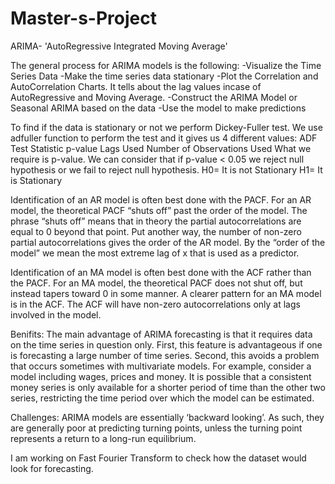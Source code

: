 # Master-s-Project

ARIMA- 'AutoRegressive Integrated Moving Average'

The general process for ARIMA models is the following:
-Visualize the Time Series Data
-Make the time series data stationary
-Plot the Correlation and AutoCorrelation Charts. It tells about
    the lag values incase of AutoRegressive and Moving Average.
-Construct the ARIMA Model or Seasonal ARIMA based on the data
-Use the model to make predictions

To find if the data is stationary or not we perform Dickey-Fuller test.
We use adfuller function to perform the test and it gives us 4 different values:
ADF Test Statistic
p-value
Lags Used
Number of Observations Used
What we require is p-value. We can consider that if p-value < 0.05 we reject null hypothesis or we fail to reject null hypothesis.
H0= It is not Stationary
H1= It is Stationary

Identification of an AR model is often best done with the PACF.
For an AR model, the theoretical PACF “shuts off” past the order of the model. The phrase “shuts off” means that in theory the partial autocorrelations are equal to 0 beyond that point. Put another way, the number of non-zero partial autocorrelations gives the order of the AR model. By the “order of the model” we mean the most extreme lag of x that is used as a predictor.

Identification of an MA model is often best done with the ACF rather than the PACF.
For an MA model, the theoretical PACF does not shut off, but instead tapers toward 0 in some manner. A clearer pattern for an MA model is in the ACF. The ACF will have non-zero autocorrelations only at lags involved in the model.


Benifits:
The main advantage of ARIMA forecasting is that it requires data on the time series in question only. First, this feature is advantageous if one is forecasting a large number of time series. 
Second, this avoids a problem that occurs sometimes with multivariate models. For example, consider a model including wages, prices and money. It is possible that a consistent money series is only available for a shorter period of time than the other two series, restricting the time period over which the model can be estimated.


Challenges:
ARIMA models are essentially ‘backward looking’. As such, they are generally poor at predicting turning points, unless the turning point represents a return to a long-run equilibrium.


I am working on Fast Fourier Transform to check how the dataset would look for forecasting.

